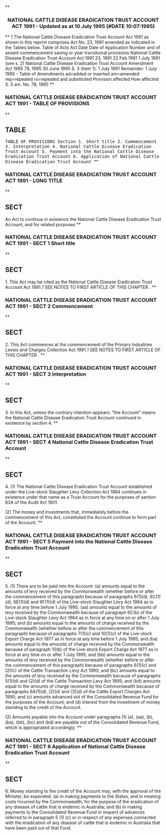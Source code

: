 **<b>

### <center><name>NATIONAL CATTLE DISEASE ERADICATION TRUST ACCOUNT ACT 1991 - Updated as at 10 July 1995 (#DATE 10:07:1995) </name></center>
</b>** *1* The National Cattle Disease Eradication Trust Account Act 1991 as shown in this reprint comprises Act No. 23, 1991 amended as indicated in the Tables below.<lf>                              Table of Acts<lf>     Act             Date          Date of           Application<lf>     Number and      of assent     commencement      saving or<lf>     year                                            transitional<lf>                                                     provisions<lf>     National Cattle Disease Eradication Trust Account Act 1991<lf>     23, 1991        22 Feb 1991   1 July 1991<lf>                                   (see s. 2)<lf>     National Cattle Disease Eradication Trust Account Amendment Act 1995<lf>     78, 1995        30 June 1995  S. 3 (item 1):<lf>                                   1 July 1991<lf>                                   Remainder:<lf>                                   1 July 1995                 -<lf>                         Table of Amendments<lf> ad=added or inserted  am=amended rep=repealed rs=repealed and substituted<lf>     Provision affected            How affected<lf>     S. 5                          am. No. 78, 1995<lf> </lf></lf></lf></lf></lf></lf></lf></lf></lf></lf></lf></lf></lf></lf></lf></lf></lf></lf>
**<b>

### <name>NATIONAL CATTLE DISEASE ERADICATION TRUST ACCOUNT ACT 1991 - TABLE OF PROVISIONS </name>
</b>** 

## TABLE
<tables> <tt>                           TABLE OF PROVISIONS<lf> Section<lf>     1\.    Short title<lf>     2\.    Commencement<lf>     3\.    Interpretation<lf>     4\.    National Cattle Disease Eradication Trust Account<lf>     5\.    Payment into the National Cattle Disease Eradication Trust<lf>           Account<lf>     6\.    Application of National Cattle Disease Eradication Trust<lf>           Account<lf> </lf></lf></lf></lf></lf></lf></lf></lf></lf></lf></tt></tables>
**<b>

### <name>NATIONAL CATTLE DISEASE ERADICATION TRUST ACCOUNT ACT 1991 - LONG TITLE </name>
</b>** 

## SECT
<sect>         An Act to continue in existence the National Cattle Disease<lf>            Eradication Trust Account, and for related purposes<lf> </lf></lf></sect>
**<b>

### <name>NATIONAL CATTLE DISEASE ERADICATION TRUST ACCOUNT ACT 1991 - SECT 1 Short title </name>
</b>** 

## SECT
<sect>   1\. This Act may be cited as the National Cattle Disease Eradication Trust Account Act 1991.*1* SEE NOTES TO FIRST ARTICLE OF THIS CHAPTER . </sect>
**<b>

### <name>NATIONAL CATTLE DISEASE ERADICATION TRUST ACCOUNT ACT 1991 - SECT 2 Commencement </name>
</b>** 

## SECT
<sect>   2\. This Act commences at the commencement of the Primary Industries Levies and Charges Collection Act 1991.*1* SEE NOTES TO FIRST ARTICLE OF THIS CHAPTER . </sect>
**<b>

### <name>NATIONAL CATTLE DISEASE ERADICATION TRUST ACCOUNT ACT 1991 - SECT 3 Interpretation </name>
</b>** 

## SECT
<sect>   3\. In this Act, unless the contrary intention appears:<lf>   "the Account" means the National Cattle Disease Eradication Trust Account continued in existence by section 4\. </lf></sect>
**<b>

### <name>NATIONAL CATTLE DISEASE ERADICATION TRUST ACCOUNT ACT 1991 - SECT 4 National Cattle Disease Eradication Trust Account </name>
</b>** 

## SECT
<sect>   4\. (1) The National Cattle Disease Eradication Trust Account established under the Live-stock Slaughter Levy Collection Act 1964 continues in existence under that name as a Trust Account for the purposes of section 62A of the Audit Act 1901\. 

<lf>   (2) The money and investments that, immediately before the commencement of this Act, constituted the Account continue to form part of the Account. </lf>
</sect>
**<b>

### <name>NATIONAL CATTLE DISEASE ERADICATION TRUST ACCOUNT ACT 1991 - SECT 5 Payment into the National Cattle Disease Eradication Trust Account </name>
</b>** 

## SECT
<sect>   5\. (1) There are to be paid into the Account:<lf>   (a) amounts equal to the amounts of levy received by the Commonwealth (whether before or after the commencement of this paragraph) because of paragraphs 6(1)(d), 6C(1)(d), 6E(1)(d) and 6F(1)(d) of the Live-stock Slaughter Levy Act 1964 as in force at any time before 1 July 1995;<lf>   (aa) amounts equal to the amounts of levy received by the Commonwealth because of paragraph 6C(b) of the Live-stock Slaughter Levy Act 1964 as in force at any time on or after 1 July 1995; and<lf>   (b) amounts equal to the amounts of charge received by the Commonwealth (whether before or after the commencement of this paragraph) because of paragraphs 7(1)(c) and 10(1)(c) of the Live-stock Export Charge Act 1977 as in force at any time before 1 July 1995; and<lf>   (ba) amounts equal to the amounts of charge received by the Commonwealth because of paragraph 10(b) of the Live-stock Export Charge Act 1977 as in force at any time on or after 1 July 1995; and<lf>   (bb) amounts equal to the amounts of levy received by the Commonwealth (whether before or after the commencement of this paragraph) because of paragraphs 6(1)(c) and (2)(c) of the Cattle Transaction Levy Act 1990; and<lf>   (bc) amounts equal to the amounts of levy received by the Commonwealth because of paragraphs 5(1)(d) and (2)(d) of the Cattle Transaction Levy Act 1995; and<lf>   (bd) amounts equal to the amounts of charge received by the Commonwealth because of paragraphs 6A(1)(d), (2)(d) and (3)(d) of the Cattle Export Charges Act 1990; and<lf>   (c) amounts advanced out of the Consolidated Revenue Fund for the purposes of the Account; and<lf>   (d) interest from the investment of money standing to the credit of the Account. 

<lf>   (2) Amounts payable into the Account under paragraphs (1) (a), (aa), (b), (ba), (bb), (bc) and (bd) are payable out of the Consolidated Revenue Fund, which is appropriated accordingly. </lf>
</lf></lf></lf></lf></lf></lf></lf></lf></lf></sect>
**<b>

### <name>NATIONAL CATTLE DISEASE ERADICATION TRUST ACCOUNT ACT 1991 - SECT 6 Application of National Cattle Disease Eradication Trust Account </name>
</b>** 

## SECT
<sect>   6\. Money standing to the credit of the Account may, with the approval of the Minister, be expended:<lf>   (a) in making payments to the States, and in meeting costs incurred by the Commonwealth, for the purpose of the eradication of any disease of cattle that is endemic in Australia; and<lf>   (b) in making payments to the Consolidated Revenue Fund in respect of advances referred to in paragraph 5 (1) (c) or in respect of any expenses connected with the eradication of any disease of cattle that is endemic in Australia that have been paid out of that Fund. </lf></lf></sect>
